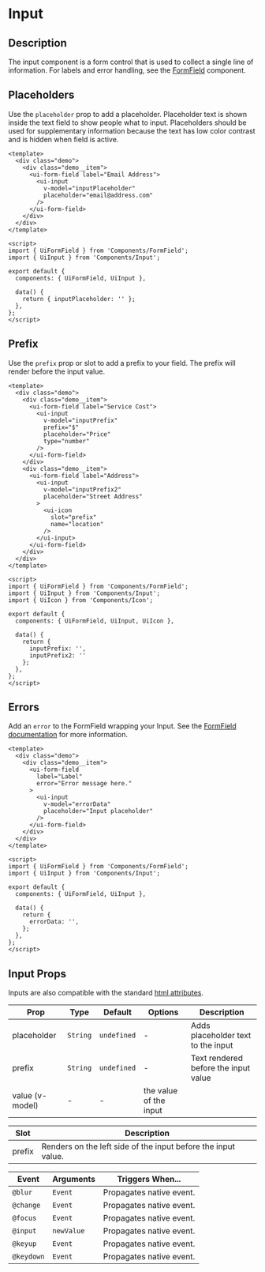 # Input

## Description
The input component is a form control that is used to collect a single line of information. For labels and error handling, see the [FormField](/documentation/form-field) component.

## Placeholders
Use the `placeholder` prop to add a placeholder. Placeholder text is shown inside the text field to show people what to input. Placeholders should be used for supplementary information because the text has low color contrast and is hidden when field is active.

```vue
<template>
  <div class="demo">
    <div class="demo__item">
      <ui-form-field label="Email Address">
        <ui-input
          v-model="inputPlaceholder"
          placeholder="email@address.com"
        />
      </ui-form-field>
    </div>
  </div>
</template>

<script>
import { UiFormField } from 'Components/FormField';
import { UiInput } from 'Components/Input';

export default {
  components: { UiFormField, UiInput },

  data() {
    return { inputPlaceholder: '' };
  },
};
</script>
```

## Prefix
Use the `prefix` prop or slot to add a prefix to your field. The prefix will render before the input value.

```vue
<template>
  <div class="demo">
    <div class="demo__item">
      <ui-form-field label="Service Cost">
        <ui-input
          v-model="inputPrefix"
          prefix="$"
          placeholder="Price"
          type="number"
        />
      </ui-form-field>
    </div>
    <div class="demo__item">
      <ui-form-field label="Address">
        <ui-input
          v-model="inputPrefix2"
          placeholder="Street Address"
        >
          <ui-icon
            slot="prefix"
            name="location"
          />
        </ui-input>
      </ui-form-field>
    </div>
  </div>
</template>

<script>
import { UiFormField } from 'Components/FormField';
import { UiInput } from 'Components/Input';
import { UiIcon } from 'Components/Icon';

export default {
  components: { UiFormField, UiInput, UiIcon },

  data() {
    return {
      inputPrefix: '',
      inputPrefix2: ''
    };
  },
};
</script>
```

## Errors
Add an `error` to the FormField wrapping your Input. See the [FormField documentation](/documentation/form-field) for more information.

```vue
<template>
  <div class="demo">
    <div class="demo__item">
      <ui-form-field
        label="Label"
        error="Error message here."
      >
        <ui-input
          v-model="errorData"
          placeholder="Input placeholder"
        />
      </ui-form-field>
    </div>
  </div>
</template>

<script>
import { UiFormField } from 'Components/FormField';
import { UiInput } from 'Components/Input';

export default {
  components: { UiFormField, UiInput },

  data() {
    return {
      errorData: '',
    };
  },
};
</script>
```

## Input Props
Inputs are also compatible with the standard [html attributes](https://developer.mozilla.org/en-US/docs/Web/HTML/Element/input#Attributes).

| Prop | Type | Default | Options | Description |
| ---- | ---- | ------- | ------- | ----------- |
| placeholder | `String` | `undefined` | - | Adds placeholder text to the input |
| prefix | `String` | `undefined` | - | Text rendered before the input value |
| value (v-model) | - | - | the value of the input |

| Slot | Description |
| ---- | ----------- |
| prefix | Renders on the left side of the input before the input value. |

| Event | Arguments | Triggers When... |
| ----- | --------- | ---------------- |
| `@blur` | `Event` | Propagates native event. |
| `@change` | `Event` | Propagates native event. |
| `@focus` | `Event` | Propagates native event. |
| `@input` | `newValue` | Propagates native event. |
| `@keyup` | `Event` | Propagates native event. |
| `@keydown` | `Event` | Propagates native event. |
